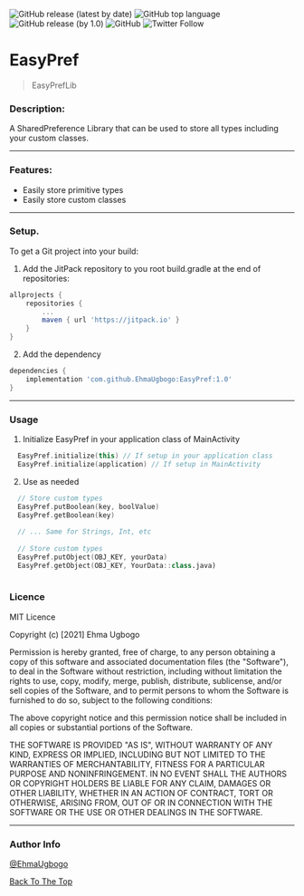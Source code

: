 ![GitHub release (latest by date)](https://img.shields.io/github/v/release/EhmaUgbogo/EasyPref?style=plastic) ![GitHub top language](https://img.shields.io/github/languages/top/EhmaUgbogo/EasyPref?style=plastic) ![GitHub release (by 1.0)](https://img.shields.io/github/downloads/EhmaUgbogo/EasyPref/1.0/total?style=plastic) ![GitHub](https://img.shields.io/github/license/EhmaUgbogo/EasyPref?style=plastic) ![Twitter Follow](https://img.shields.io/twitter/follow/EhmaUgbogo?style=social)

# EasyPref

> EasyPrefLib

### Description:
A SharedPreference Library that can be used to store all types including your custom classes.
___

### Features:
- Easily store primitive types
- Easily store custom classes

___

### Setup. 
To get a Git project into your build: 

1. Add the JitPack repository to you root build.gradle at the end of repositories:

```groovy
allprojects {
	repositories {
		...
		maven { url 'https://jitpack.io' }
	}
}
```

2. Add the dependency

```groovy
dependencies {
	implementation 'com.github.EhmaUgbogo:EasyPref:1.0'
}
```
___

### Usage

1. Initialize EasyPref in your application class of MainActivity

```kotlin
  EasyPref.initialize(this) // If setup in your application class
  EasyPref.initialize(application) // If setup in MainActivity
```

2. Use as needed

```kotlin
  // Store custom types
  EasyPref.putBoolean(key, boolValue)
  EasyPref.getBoolean(key)
  
  // ... Same for Strings, Int, etc 
  
  // Store custom types
  EasyPref.putObject(OBJ_KEY, yourData)
  EasyPref.getObject(OBJ_KEY, YourData::class.java)
  
```

### Licence

MIT Licence

Copyright (c) [2021] Ehma Ugbogo

Permission is hereby granted, free of charge, to any person obtaining
a copy of this software and associated documentation files (the
"Software"), to deal in the Software without restriction, including
without limitation the rights to use, copy, modify, merge, publish,
distribute, sublicense, and/or sell copies of the Software, and to
permit persons to whom the Software is furnished to do so, subject to
the following conditions:

The above copyright notice and this permission notice shall be
included in all copies or substantial portions of the Software.

THE SOFTWARE IS PROVIDED "AS IS", WITHOUT WARRANTY OF ANY KIND,
EXPRESS OR IMPLIED, INCLUDING BUT NOT LIMITED TO THE WARRANTIES OF
MERCHANTABILITY, FITNESS FOR A PARTICULAR PURPOSE AND
NONINFRINGEMENT. IN NO EVENT SHALL THE AUTHORS OR COPYRIGHT HOLDERS BE
LIABLE FOR ANY CLAIM, DAMAGES OR OTHER LIABILITY, WHETHER IN AN ACTION
OF CONTRACT, TORT OR OTHERWISE, ARISING FROM, OUT OF OR IN CONNECTION
WITH THE SOFTWARE OR THE USE OR OTHER DEALINGS IN THE SOFTWARE.

___

### Author Info

[@EhmaUgbogo](https://twitter.com/EhmaUgbogo)


[Back To The Top](#easypref)


